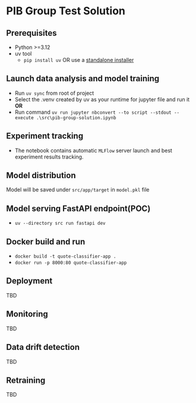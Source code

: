 # PIB Group Test Solution

## Prerequisites
- Python >=3.12
- uv tool
    - `pip install uv` OR use a [standalone installer](https://docs.astral.sh/uv/getting-started/installation/)

## Launch data analysis and model training
- Run `uv sync` from root of project
- Select the .venv created by uv as your runtime for jupyter file and run it
<br/>**OR**
- Run command `uv run jupyter nbconvert --to script --stdout --execute .\src\pib-group-solution.ipynb`

## Experiment tracking
- The notebook contains automatic `MLFlow` server launch and best experiment results tracking.

## Model distribution
Model will be saved under `src/app/target` in `model.pkl` file

## Model serving FastAPI endpoint(POC)
- `uv --directory src run fastapi dev`

## Docker build and run
- `docker build -t quote-classifier-app .`
- `docker run -p 8000:80 quote-classifier-app`

## Deployment
TBD
## Monitoring
TBD
## Data drift detection
TBD
## Retraining
TBD